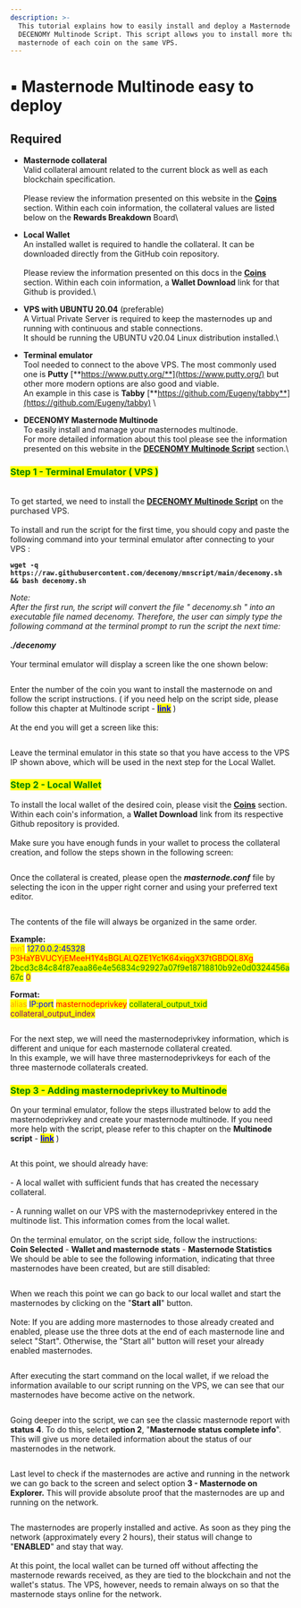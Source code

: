 ```yaml
---
description: >-
  This tutorial explains how to easily install and deploy a Masternode using the
  DECENOMY Multinode Script. This script allows you to install more than one
  masternode of each coin on the same VPS.
---
```


# ▪ Masternode Multinode easy to deploy

## Required

* **Masternode collateral**\
  Valid collateral amount related to the current block as well as each blockchain specification.\
  \
  Please review the information presented on this website in the [**Coins**](../../coins/) section. Within each coin information, the collateral values are listed below on the **Rewards Breakdown** Board\

* **Local Wallet**\
  An installed wallet is required to handle the collateral. It can be downloaded directly from the GitHub coin repository.\
  \
  Please review the information presented on this docs in the [**Coins**](../../coins/) section. Within each coin information, a **Wallet Download** link for that Github is provided.\

* **VPS with UBUNTU 20.04** (preferable)\
  A Virtual Private Server is required to keep the masternodes up and running with continuous and stable connections. \
  It should be running the UBUNTU v20.04 Linux distribution installed.\

* **Terminal emulator**\
  Tool needed to connect to the above VPS. The most commonly used one is **Putty** [**https://www.putty.org/**](https://www.putty.org/) but other more modern options are also good and viable. \
  An example in this case is **Tabby** [**https://github.com/Eugeny/tabby**](https://github.com/Eugeny/tabby) \

* **DECENOMY Masternode Multinode**\
  To easily install and manage your masternodes multinode. \
  For more detailed information about this tool please see the information presented on this website in the [**DECENOMY Multinode Script**](../decenomy-multinode-script/) section.\


### <mark style="color:green;">Step 1 - Terminal Emulator ( VPS )</mark>

\
To get started, we need to install the [**DECENOMY Multinode Script**](../decenomy-multinode-script/) on the purchased VPS.\
\
To install and run the script for the first time, you should copy and paste the following command into your terminal emulator after connecting to your VPS :

**`wget -q https://raw.githubusercontent.com/decenomy/mnscript/main/decenomy.sh && bash decenomy.sh`**

_Note:_\
_After the first run, the script will convert the file " decenomy.sh " into an executable file named decenomy. Therefore, the user can simply type the following command at the terminal prompt to run the script the next time:_\
\
_**./decenomy**_\
\
Your terminal emulator will display a screen like the one shown below:

<figure><img src="../../.gitbook/assets/Script_1_main_menu.PNG" alt=""><figcaption></figcaption></figure>

Enter the number of the coin you want to install the masternode on and follow the script instructions. ( if you need help on the script side, please follow this chapter at Multinode script - [<mark style="color:blue;">**link**</mark>](../decenomy-multinode-script/coin-selection/) )\
\
At the end you will get a screen like this:

<figure><img src="../../.gitbook/assets/Script_2_2_1coin_selection.PNG" alt=""><figcaption></figcaption></figure>

Leave the terminal emulator in this state so that you have access to the VPS IP shown above, which will be used in the next step for the Local Wallet.

### <mark style="color:green;">Step 2 - Local Wallet</mark>

To install the local wallet of the desired coin, please visit the [**Coins**](../../coins/) section. Within each coin's information, a **Wallet Download** link from its respective Github repository is provided.\
\
Make sure you have enough funds in your wallet to process the collateral creation, and follow the steps shown in the following screen:

<figure><img src="../../.gitbook/assets/Collateral_creation.gif" alt=""><figcaption></figcaption></figure>

Once the collateral is created, please open the _**masternode.conf**_ file by selecting the icon in the upper right corner and using your preferred text editor.

<figure><img src="../../.gitbook/assets/1_18_Script_Masternode_open_masternode_conf.png" alt=""><figcaption></figcaption></figure>

The contents of the file will always be organized in the same order.

**Example:** \
<mark style="color:orange;">mn1</mark> <mark style="color:blue;">127.0.0.2:45328</mark> <mark style="color:red;">P3HaYBVUCYjEMeeH1Y4sBGLALQZE1Yc1K64xiqgX37tGBDQL8Xg</mark> <mark style="color:green;">2bcd3c84c84f87eaa86e4e56834c92927a07f9e18718810b92e0d0324456a67c</mark> <mark style="color:purple;">0</mark>

**Format:** \
<mark style="color:orange;">alias</mark> <mark style="color:blue;">IP:port</mark> <mark style="color:red;">masternodeprivkey</mark> <mark style="color:green;">collateral\_output\_txid</mark> <mark style="color:purple;">collateral\_output\_index</mark>

<figure><img src="../../.gitbook/assets/1_5_2Masternode_config_file.png" alt=""><figcaption></figcaption></figure>

For the next step, we will need the masternodeprivkey information, which is different and unique for each masternode collateral created.\
In this example, we will have three masternodeprivkeys for each of the three masternode collaterals created.



### <mark style="color:green;">Step 3 - Adding masternodeprivkey to Multinode</mark>



On your terminal emulator, follow the steps illustrated below to add the masternodeprivkey and create your masternode multinode. If you need more help with the script, please refer to this chapter on the **Multinode script** - [<mark style="color:blue;">**link**</mark>](../decenomy-multinode-script/coin-selection/masternode-multinode-management.md) )

<figure><img src="../../.gitbook/assets/Add_Multinodes.gif" alt=""><figcaption></figcaption></figure>

At this point, we should already have:\
\
\- A local wallet with sufficient funds that has created the necessary collateral.\
\
\- A running wallet on our VPS with the masternodeprivkey entered in the multinode list. This information comes from the local wallet.\
\
On the terminal emulator, on the script side, follow the instructions:\
**Coin Selected** - **Wallet and masternode stats** - **Masternode Statistics** \
We should be able to see the following information, indicating that three masternodes have been created, but are still disabled:

<figure><img src="../../.gitbook/assets/1_10_MN_ready_launch.PNG" alt=""><figcaption></figcaption></figure>

When we reach this point we can go back to our local wallet and start the masternodes by clicking on the "**Start all**" button.\
\
Note: If you are adding more masternodes to those already created and enabled, please use the three dots at the end of each masternode line and select "Start". Otherwise, the "Start all" button will reset your already enabled masternodes.

<figure><img src="../../.gitbook/assets/1_11_1_MN_start_all_inactive.png" alt=""><figcaption></figcaption></figure>

After executing the start command on the local wallet, if we reload the information available to our script running on the VPS, we can see that our masternodes have become active on the network.

<figure><img src="../../.gitbook/assets/1_12_Script_masternode_stats.PNG" alt=""><figcaption></figcaption></figure>

Going deeper into the script, we can see the classic masternode report with **status 4**. To do this, select **option 2**, "**Masternode status complete info**". This will give us more detailed information about the status of our masternodes in the network.

<figure><img src="../../.gitbook/assets/1_13_Script_Masternode_status_complete_info.PNG" alt=""><figcaption></figcaption></figure>

Last level to check if the masternodes are active and running in the network we can go back to the screen and select option **3 - Masternode on Explorer.** This will provide absolute proof that the masternodes are up and running on the network.

<figure><img src="../../.gitbook/assets/1_14_Script_Masternode_on_explorer.PNG" alt=""><figcaption></figcaption></figure>

The masternodes are properly installed and active. As soon as they ping the network (approximately every 2 hours), their status will change to "**ENABLED**" and stay that way.\
\
At this point, the local wallet can be turned off without affecting the masternode rewards received, as they are tied to the blockchain and not the wallet's status. The VPS, however, needs to remain always on so that the masternode stays online for the network.
